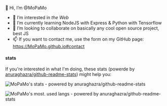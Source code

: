 👋 Hi, I’m @MoPaMo
- 👀 I’m interested in *the Web* 
- 🌱 I’m currently learning NodeJS with Express & Python with Tensorflow
- 💞️ I’m looking to collaborate on basically any cool open source project, best JS
- 📫 If you want to contact me, use the form on my GitHub page: <https://MoPaMo.github.io#contact>

<!---
MoPaMo/MoPaMo is a ✨ special ✨ repository because its `README.md` (this file) appears on your GitHub profile.
You can click the Preview link to take a look at your changes.
--->
#### stats
If you're interested in what I'm doing, these stats (powerde by [anuraghazra/github-readme-stats](https://github.com/anuraghazra/github-readme-stats)) might help you:


![MoPaMo's stats - powered by anuraghazra/github-readme-stats](https://github-readme-stats.vercel.app/api?username=MoPaMo&show_icons=true)

![MoPaMo's most. used langs - powered by anuraghazra/github-readme-stats](https://github-readme-stats.vercel.app/api/top-langs/?username=MoPaMo&layout=compact)
